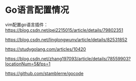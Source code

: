 # Go语言配置情况

vim配置go语言插件：https://blog.csdn.net/pei2215015/article/details/79802351

https://blog.csdn.net/linglongwunv/article/details/82531852

https://studygolang.com/articles/10420

https://blog.csdn.net/zhang197093/article/details/78559903?locationNum=5&fps=1

https://github.com/stamblerre/gocode